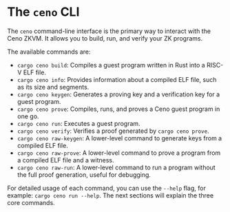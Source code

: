 # The `ceno` CLI

The `ceno` command-line interface is the primary way to interact with the Ceno ZKVM. It allows you to build, run, and verify your ZK programs.

The available commands are:

- `cargo ceno build`: Compiles a guest program written in Rust into a RISC-V ELF file.
- `cargo ceno info`: Provides information about a compiled ELF file, such as its size and segments.
- `cargo ceno keygen`: Generates a proving key and a verification key for a guest program.
- `cargo ceno prove`: Compiles, runs, and proves a Ceno guest program in one go.
- `cargo ceno run`: Executes a guest program.
- `cargo ceno verify`: Verifies a proof generated by `cargo ceno prove`.
- `cargo ceno raw-keygen`: A lower-level command to generate keys from a compiled ELF file.
- `cargo ceno raw-prove`: A lower-level command to prove a program from a compiled ELF file and a witness.
- `cargo ceno raw-run`: A lower-level command to run a program without the full proof generation, useful for debugging.

For detailed usage of each command, you can use the `--help` flag, for example: `cargo ceno run --help`. The next sections will explain the three core commands.

